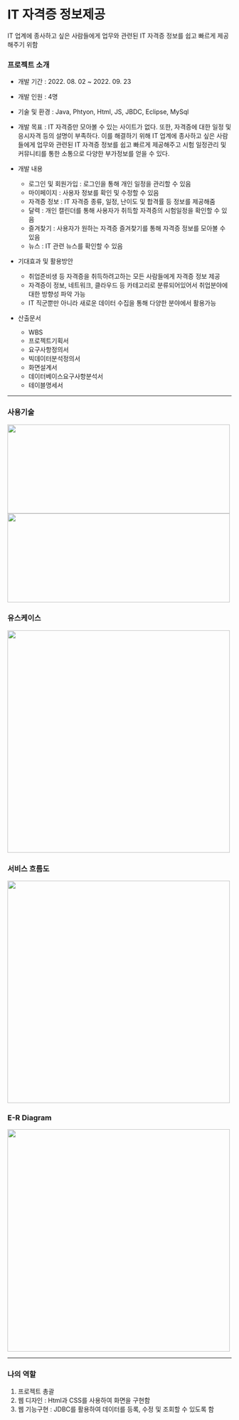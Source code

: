 # IT 자격증 정보제공
IT 업계에 종사하고 싶은 사람들에게 업무와 관련된 IT 자격증 정보를 쉽고 빠르게 제공해주기 위함

### 프로젝트 소개
- 개발 기간 : 2022. 08. 02 ~ 2022. 09. 23

- 개발 인원 : 4명

- 기술 및 환경 : Java, Phtyon, Html, JS, JBDC, Eclipse, MySql

- 개발 목표 : IT 자격증만 모아볼 수 있는 사이트가 없다. 또한, 자격증에 대한 일정 및 응시자격 등의 설명이 부족하다. 이를 해결하기 위해 IT 업계에 종사하고 싶은 사람들에게 업무와 관련된 IT 자격증 정보를 쉽고 빠르게 제공해주고 시험 일정관리 및 커뮤니티를 통한 소통으로 다양한 부가정보를 얻을 수 있다.

- 개발 내용
  - 로그인 및 회원가입 : 로그인을 통해 개인 일정을 관리할 수 있음
  - 마이페이지 : 사용자 정보를 확인 및 수정할 수 있음
  - 자격증 정보 : IT 자격증 종류, 일정, 난이도 및 합격률 등 정보를 제공해줌
  - 달력 : 개인 캘린더를 통해 사용자가 취득할 자격증의 시험일정을 확인할 수 있음
  - 즐겨찾기 : 사용자가 원하는 자격증 즐겨찾기를 통해 자격증 정보를 모아볼 수 있음
  - 뉴스 : IT 관련 뉴스를 확인할 수 있음

- 기대효과 및 활용방안
  - 취업준비생 등 자격증을 취득하려고하는 모든 사람들에게 자격증 정보 제공
  - 자격증이 정보, 네트워크, 클라우드 등 카테고리로 분류되어있어서 취업분야에 대한 방향성 파악 가능
  - IT 직군뿐만 아니라 새로운 데이터 수집을 통해 다양한 분야에서 활용가능

- 산출문서
  - WBS
  - 프로젝트기획서
  - 요구사항정의서
  - 빅데이터분석정의서
  - 화면설계서
  - 데이터베이스요구사항분석서
  - 테이블명세서

---

### 사용기술
<img src="https://user-images.githubusercontent.com/107980523/209783103-8b015160-54c8-4138-a0ce-e1166fe86422.png" width="500" height="200"/>
<img src="https://user-images.githubusercontent.com/107980523/209783109-90012582-f9cb-4221-afbe-4bec4ff3ba29.png" width="500" height="200"/>

### 유스케이스
<img src="https://user-images.githubusercontent.com/107980523/209784406-929a05b3-5fcc-4128-ab92-0d6097e1e5b1.png" width="500"/>

### 서비스 흐름도
<img src="https://user-images.githubusercontent.com/107980523/209784415-f510b274-8ca1-444a-ae75-708e6a122e46.png" width="500"/>

### E-R Diagram
<img src="https://user-images.githubusercontent.com/107980523/209784940-80292064-c5b0-4564-b287-7b15fed8f312.png" width="500"/>

---

### 나의 역할
1. 프로젝트 총괄
2. 웹 디자인 : Html과 CSS를 사용하여 화면을 구현함
3. 웹 기능구현 : JDBC를 활용하여 데이터를 등록, 수정 및 조회할 수 있도록 함
